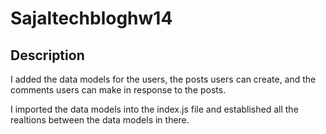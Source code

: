 # Sajaltechbloghw14

## Description 

I added the data models for the users, the posts users can create, and the comments users can make in response to the posts.

I imported the data models into the index.js file and established all the realtions between the data models in there.
